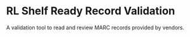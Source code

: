 # RL Shelf Ready Record Validation
A validation tool to read and review MARC records provided by vendors.